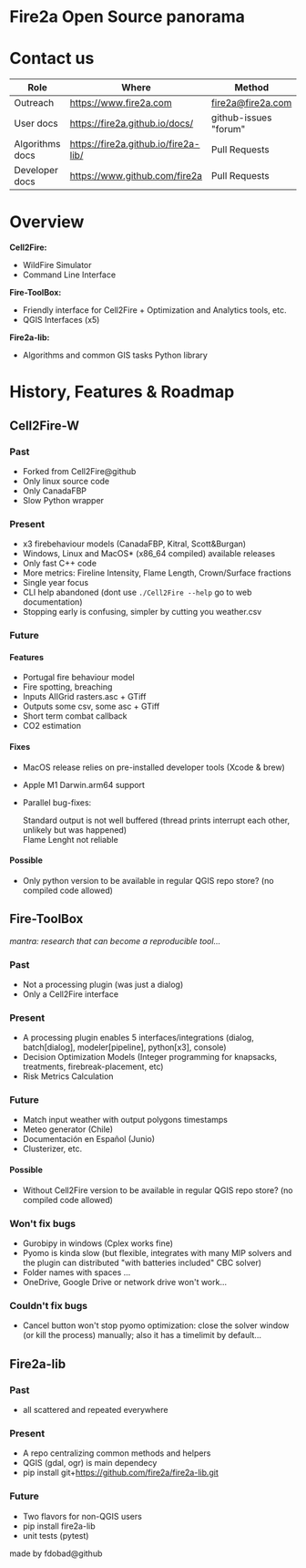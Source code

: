 <h1> Fire2a Open Source panorama </h1>

# Contact us

| Role | Where | Method |
| --- | --- | --- | 
| Outreach |  https://www.fire2a.com | fire2a@fire2a.com | 
| User docs |  https://fire2a.github.io/docs/ | github-issues "forum" |
| Algorithms docs |  https://fire2a.github.io/fire2a-lib/ | Pull Requests |
| Developer docs |  https://www.github.com/fire2a | Pull Requests |


# Overview
__Cell2Fire:__  
- WildFire Simulator  
- Command Line Interface  

__Fire-ToolBox:__  
- Friendly interface for Cell2Fire + Optimization and Analytics tools, etc.  
- QGIS Interfaces (x5)  

__Fire2a-lib:__  
- Algorithms and common GIS tasks Python library  

# History, Features & Roadmap

## Cell2Fire-W

### Past
* Forked from Cell2Fire@github
* Only linux source code
* Only CanadaFBP
* Slow Python wrapper

### Present
* x3 firebehaviour models (CanadaFBP, Kitral, Scott&Burgan)
* Windows, Linux and MacOS* (x86_64 compiled) available releases
* Only fast C++ code 
* More metrics: Fireline Intensity, Flame Length, Crown/Surface fractions
* Single year focus
* CLI help abandoned (dont use `./Cell2Fire --help` go to web documentation)
* Stopping early is confusing, simpler by cutting you weather.csv

### Future
#### Features
* Portugal fire behaviour model
* Fire spotting, breaching
* Inputs AIIGrid rasters.asc + GTiff 
* Outputs some csv, some asc + GTiff
* Short term combat callback
* CO2 estimation

#### Fixes
* MacOS release relies on pre-installed developer tools (Xcode & brew)  
* Apple M1 Darwin.arm64 support
* Parallel bug-fixes:

	Standard output is not well buffered (thread prints interrupt each other, unlikely but was happened)  
	Flame Lenght not reliable

#### Possible
* Only python version to be available in regular QGIS repo store? (no compiled code allowed)


## Fire-ToolBox
_mantra: research that can become a reproducible tool..._

### Past
* Not a processing plugin (was just a dialog)
* Only a Cell2Fire interface
### Present
* A processing plugin enables 5 interfaces/integrations (dialog, batch[dialog], modeler[pipeline], python[x3], console)
* Decision Optimization Models (Integer programming for knapsacks, treatments, firebreak-placement, etc)
* Risk Metrics Calculation
### Future
* Match input weather with output polygons timestamps
* Meteo generator (Chile)
* Documentación en Español (Junio)
* Clusterizer, etc.
#### Possible
* Without Cell2Fire version to be available in regular QGIS repo store? (no compiled code allowed)
### Won't fix bugs
* Gurobipy in windows (Cplex works fine)
* Pyomo is kinda slow (but flexible, integrates with many MIP solvers and the plugin can distributed "with batteries included" CBC solver)
* Folder names with spaces ...
* OneDrive, Google Drive or network drive won't work...
### Couldn't fix bugs
* Cancel button won't stop pyomo optimization: close the solver window (or kill the process) manually; also it has a timelimit by default...

## Fire2a-lib
### Past
* all scattered and repeated everywhere 
### Present
* A repo centralizing common methods and helpers
* QGIS (gdal, ogr) is main dependecy
* pip install git+https://github.com/fire2a/fire2a-lib.git
### Future
* Two flavors for non-QGIS users
* pip install fire2a-lib
* unit tests (pytest)

made by fdobad@github
